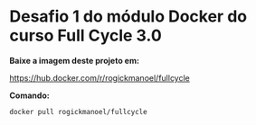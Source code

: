 # Desafio 1 do módulo Docker do curso Full Cycle 3.0

**Baixe a imagem deste projeto em:**

https://hub.docker.com/r/rogickmanoel/fullcycle

**Comando:**

```
docker pull rogickmanoel/fullcycle
```

